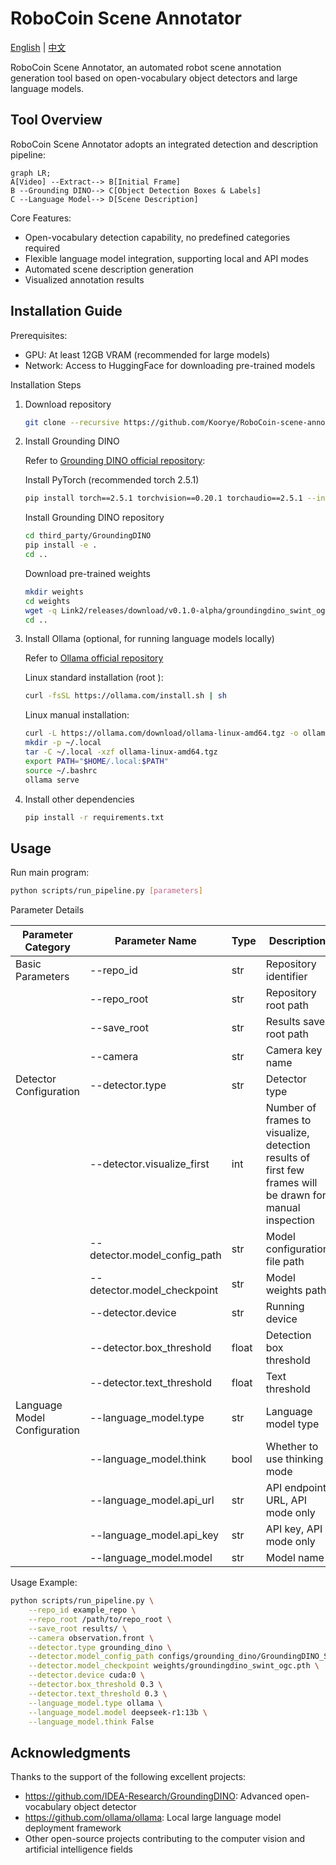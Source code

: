 # RoboCoin Scene Annotator

[English](README.md) | [中文](README_CN.md)

RoboCoin Scene Annotator, an automated robot scene annotation generation tool based on open-vocabulary object detectors and large language models.

## Tool Overview

RoboCoin Scene Annotator adopts an integrated detection and description pipeline:
```mermaid
graph LR;
A[Video] --Extract--> B[Initial Frame]
B --Grounding DINO--> C[Object Detection Boxes & Labels]
C --Language Model--> D[Scene Description]
```

Core Features:
- Open-vocabulary detection capability, no predefined categories required
- Flexible language model integration, supporting local and API modes
- Automated scene description generation
- Visualized annotation results

## Installation Guide

Prerequisites:
- GPU: At least 12GB VRAM (recommended for large models)
- Network: Access to HuggingFace for downloading pre-trained models

Installation Steps

1. Download repository
   ```bash
   git clone --recursive https://github.com/Koorye/RoboCoin-scene-annotator.git
   ```

2. Install Grounding DINO

   Refer to [Grounding DINO official repository](Link2):

   Install PyTorch (recommended torch 2.5.1)
   ```bash
   pip install torch==2.5.1 torchvision==0.20.1 torchaudio==2.5.1 --index-url Link3
   ```

   Install Grounding DINO repository
   ```bash
   cd third_party/GroundingDINO
   pip install -e .
   cd ..
   ```

   Download pre-trained weights
   ```bash
   mkdir weights
   cd weights
   wget -q Link2/releases/download/v0.1.0-alpha/groundingdino_swint_ogc.pth
   cd ..
   ```

3. Install Ollama (optional, for running language models locally)

   Refer to [Ollama official repository](Link4)

   Linux standard installation (root ):
   ```bash
   curl -fsSL https://ollama.com/install.sh | sh
   ```

   Linux manual installation:
   ```bash
   curl -L https://ollama.com/download/ollama-linux-amd64.tgz -o ollama-linux-amd64.tgz
   mkdir -p ~/.local
   tar -C ~/.local -xzf ollama-linux-amd64.tgz
   export PATH="$HOME/.local:$PATH"
   source ~/.bashrc
   ollama serve
   ```

4. Install other dependencies
    ```bash
    pip install -r requirements.txt
    ```

## Usage

Run main program:
```bash
python scripts/run_pipeline.py [parameters]
```

Parameter Details

Parameter Category | Parameter Name | Type | Description
--- | --- | --- | ---
Basic Parameters | --repo_id | str | Repository identifier 
| | --repo_root | str | Repository root path
| | --save_root | str | Results save root path
| | --camera | str | Camera key name
Detector Configuration | --detector.type | str | Detector type 
||--detector.visualize_first | int | Number of frames to visualize, detection results of first few frames will be drawn for manual inspection 
||--detector.model_config_path | str | Model configuration file path
||--detector.model_checkpoint | str | Model weights path 
||--detector.device | str | Running device 
||--detector.box_threshold | float | Detection box threshold 
||--detector.text_threshold | float | Text threshold 
Language Model Configuration | --language_model.type | str | Language model type
| | --language_model.think | bool | Whether to use thinking mode 
| | --language_model.api_url | str | API endpoint URL, API mode only
| | --language_model.api_key | str | API key, API mode only
| | --language_model.model | str | Model name 

Usage Example:
```bash
python scripts/run_pipeline.py \
    --repo_id example_repo \
    --repo_root /path/to/repo_root \
    --save_root results/ \
    --camera observation.front \
    --detector.type grounding_dino \
    --detector.model_config_path configs/grounding_dino/GroundingDINO_SwinT_OGC.py \
    --detector.model_checkpoint weights/groundingdino_swint_ogc.pth \
    --detector.device cuda:0 \
    --detector.box_threshold 0.3 \
    --detector.text_threshold 0.3 \
    --language_model.type ollama \
    --language_model.model deepseek-r1:13b \
    --language_model.think False
```

## Acknowledgments

Thanks to the support of the following excellent projects:
- https://github.com/IDEA-Research/GroundingDINO: Advanced open-vocabulary object detector
- https://github.com/ollama/ollama: Local large language model deployment framework
- Other open-source projects contributing to the computer vision and artificial intelligence fields